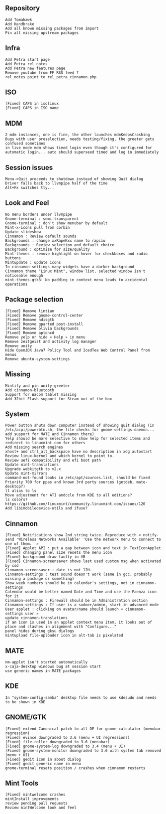 Repository
----------
	Add Tomahawk
	Add Handbrake
	Add all known missing packages from import
	Pin all missing upstream packages
	
Infra	
-----
	Add Petra start page
	Add Petra rel notes
	Add Petra new features page
	Remove youtube from FF RSS feed ?
	rel_notes point to rel_petra_cinnamon.php
	
ISO	
---
	[Fixed] CAPS in isolinux
	[Fixed] CAPS in ISO name
	
MDM
---	
	2 mdm instances, one is fine, the other launches mdmKeepsCrashing
	Bugs with user preselection, needs testing/fixing, the greeter gets confused sometimes
	in live mode mdm shows timed login even though it's configured for automatic login... auto should superseed timed and log in immediately
	
Session issues	
--------------
	Menu->Quit proceeds to shutdown instead of showing Quit dialog
	Driver falls back to llvmpipe half of the time
	Alt+Fx switches tty...
	
Look and Feel
-------------	
	No menu borders under llvmpipe
	Gnome-terminal : semi-transparent
	Gnome-terminal : don't show menubar by default
	Mint-x-icons pull from corbin
	Update slideshow
	Cinnamon : Review default sounds
	Backgrounds : change xxRapeKxx name to rapciu
	Backgrounds : Review selection and default choice
	Background : optimize for size/quality
	Mint-themes : remove highlight on hover for checkboxes and radio buttons
	Mintupdate : update icons
	In cinnamon-settings many widgets have a darker background
	Cinnamon theme "Linux Mint", window list, selected window isn't noticeable enough   
	mint-themes-gtk3: No padding in context menu leads to accidental operations     
	
Package selection
-----------------
	[Fixed] Remove lintian
	[Fixed] Remove gnome-control-center
	[Fixed] Remove ndisgtk
	[Fixed] Remove gparted post-install
	[Fixed] Remove olivia backgrounds
	[Fixed] Remove aptoncd
	Remove yelp or hide « Help » in menu	
	Remove zeitgeist and activity log manager
	Remove unity	
	Hide OpenJDK Java7 Policy Tool and IcedTea Web Control Panel from menus
	Remove ubuntu-system-settings
	
Missing
-------
	Mintify and pin unity-greeter
	Add cinnamon-bluetooth
	Support for Wacom tablet missing
	Add 32bit Flash support for Steam out of the box
	
System
------	
	Power button shuts down computer instead of showing quit dialog (in /etc/acpi/powerbtn.sh, the file checks for gnome-settings-daemon... add support for MATE and Cinnamon there)
	Yelp should be more selective to show help for selected items and redirect to linuxmint.com for others
	Add missing search engines
	xhost+ and ctrl_alt_backspace have no description in xdg autostart
	Review linux-kernel and which kernel to point to.
	Review uefi compatibility and efi boot path
	Update mint-translations
	Upgrade webkitgtk to v2.x
	Update mint-mirrors
	command-not-found looks in /etc/apt/sources.list, should be fixed
	Priority 700 for ppas and known 3rd party sources (getdeb, mate-desktop?)
	ll alias to ls
	Move adjustment for ATI amdccle from KDE to all editions?
	ls colors? https://github.com/linuxmint/community.linuxmint.com/issues/120
	Add libimobiledevice-utils and ifuse?
	
Cinnamon
--------
	[Fixed] Notifications show 2nd string twice. Reproduce with « notify-send 'Wireless Networks Available' 'Use the network menu to connect to one of them.' »
	[Fixed] Applet API : put a gap between icon and text in TextIconApplet
	[Fixed] changing panel size resets the menu icon
	[Fixed] background draw faulty in VB
	[Fixed] Cinnamon-screensaver shows last used custom msg when activated by csd
	Cinnamon-screensaver : date is not 12H.	
	Cinnamon-settings : test sound doesn't work (same in gcc, probably missing a package or something)
	Show week numbers should be in calendar's settings, not in cinnamon-settings
	Calendar would be better named Date and Time and use the Faenza icon for it
	Cinnamon-settings : Firewall should be in Administration section
	Cinnamon-settings : If user is a sudoer/admin, start in advanced mode
	User applet : clicking on avatar/name should launch « cinnamon-settings user »
	update cinnamon-translations
	if an icon is used in an applet context menu item, it looks out of place and clashes in alignment with "Configure..."	
	panel hides during gksu dialogs
	mintupload file-uploader icon in alt-tab is pixelated

MATE
----
	nm-applet isn't started automatically
	x-caja-desktop windows bug at session start
	use generic names in MATE packages

KDE
---
	In "system-config-samba" desktop file needs to use kdesudo and needs to be shown in KDE
	
GNOME/GTK
---------
	[Fixed] extend Canonical patch to all DE for gnome-calculator (menubar regression)
	[Fixed] evince downgraded to 3.6 (menu + UI regressions)
	[Fixed] file-roller downgraded to 3.6 (menubar)	
	[Fixed] gnome-system-log downgraded to 3.4 (menu + UI)
	[Fixed] gnome-system-monitor downgraded to 3.6 with system tab removed (menu + UI)	
	[Fixed] gedit icon in about dialog
	[Fixed] gedit generic name in menu
	gnome-terminal resets position / crashes when cinnamon restarts
	
Mint Tools
----------
	[Fixed] mintwelcome crashes
	mintInstall improvements
	review pending pull requests
	Review mintWelcome look and feel
	